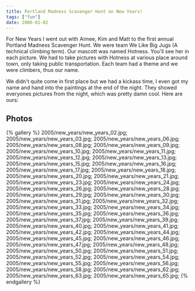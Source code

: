 ```yaml
---
title: Portland Madness Scavenger Hunt on New Years!
tags: ["fun"]
date: 2006-01-02
---
```

For New Years I went out with Aimee, Kim and Matt to the first annual Portland Madness Scavenger Hunt.  We were team <emphasis>We Like Big Jugs</emphasis> (A technical climbing term).  Our mascott was named <emphasis>Hotness</emphasis>.  You'll see her in each picture.  We had to take pictures with Hotness at various place around town, only taking public transportation.  Each team had a theme and we were climbers, thus our name.

We didn't quite come in first place but we had a kickass time, I even got my name and hand into the paintings at the end of the night.  They showed everyones pictures from the night, which was pretty damn cool.  Here are ours:

## Photos 

{% gallery %} 
2005/new_years/new_years_02.jpg;
2005/new_years/new_years_03.jpg;
2005/new_years/new_years_06.jpg;
2005/new_years/new_years_08.jpg;
2005/new_years/new_years_09.jpg;
2005/new_years/new_years_10.jpg;
2005/new_years/new_years_11.jpg;
2005/new_years/new_years_12.jpg;
2005/new_years/new_years_13.jpg;
2005/new_years/new_years_15.jpg;
2005/new_years/new_years_16.jpg;
2005/new_years/new_years_17.jpg;
2005/new_years/new_years_18.jpg;
2005/new_years/new_years_20.jpg;
2005/new_years/new_years_21.jpg;
2005/new_years/new_years_23.jpg;
2005/new_years/new_years_24.jpg;
2005/new_years/new_years_26.jpg;
2005/new_years/new_years_28.jpg;
2005/new_years/new_years_29.jpg;
2005/new_years/new_years_30.jpg;
2005/new_years/new_years_31.jpg;
2005/new_years/new_years_32.jpg;
2005/new_years/new_years_33.jpg;
2005/new_years/new_years_34.jpg;
2005/new_years/new_years_35.jpg;
2005/new_years/new_years_36.jpg;
2005/new_years/new_years_37.jpg;
2005/new_years/new_years_39.jpg;
2005/new_years/new_years_40.jpg;
2005/new_years/new_years_41.jpg;
2005/new_years/new_years_42.jpg;
2005/new_years/new_years_44.jpg;
2005/new_years/new_years_45.jpg;
2005/new_years/new_years_46.jpg;
2005/new_years/new_years_47.jpg;
2005/new_years/new_years_48.jpg;
2005/new_years/new_years_50.jpg;
2005/new_years/new_years_51.jpg;
2005/new_years/new_years_52.jpg;
2005/new_years/new_years_54.jpg;
2005/new_years/new_years_55.jpg;
2005/new_years/new_years_56.jpg;
2005/new_years/new_years_58.jpg;
2005/new_years/new_years_62.jpg;
2005/new_years/new_years_63.jpg;
2005/new_years/new_years_65.jpg;
{% endgallery %}

